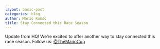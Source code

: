 ```yaml
---
layout: basic-post
categories: blog
author: Mario Russo
title: Stay Connected this Race Season
---
```

<div>
    <p>Update from HQ! We’re excited to offer another way to stay connected this race season. Follow us: <a href="https://twitter.com/#!/TheMarioCup">@TheMarioCup</a></p>
</div>

